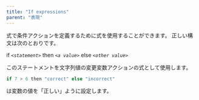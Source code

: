 ```yaml
---
title: "If expressions"
parent: "表現"
---
```


式で条件アクションを定義するために式を使用することができます。 正しい構文は次のとおりです。

if _`<statement>`_ then _`<a value>`_ else _`<other value>`_

このステートメントを文字列値の変更変数アクションの式として使用します。

```java
if 7 > 6 then "correct" else "incorrect"
```

は変数の値を「正しい」ように設定します。
